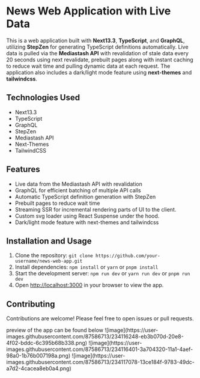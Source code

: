 <h1>News Web Application with Live Data</h1>
<p>This is a web application built with <strong>Next13.3</strong>, <strong>TypeScript</strong>, and <strong>GraphQL</strong>, utilizing <strong>StepZen</strong> for generating TypeScript definitions automatically. Live data is pulled via the <strong>Mediastash API</strong> with revalidation of stale data every 20 seconds using next revalidate, prebuilt pages along with instant caching to reduce wait time and pulling dynamic data at each request. The application also includes a dark/light mode feature using <strong>next-themes</strong> and <strong>tailwindcss</strong>.</p>
<h2>Technologies Used</h2>
<ul>
  <li>Next13.3</li>
  <li>TypeScript</li>
  <li>GraphQL</li>
  <li>StepZen</li>
  <li>Mediastash API</li>
  <li>Next-Themes</li>
  <li>TailwindCSS</li>
</ul>
<h2>Features</h2>
<ul>
  <li>Live data from the Mediastash API with revalidation</li>
  <li>GraphQL for efficient batching of multiple API calls</li>
  <li>Automatic TypeScript definition generation with StepZen</li>
  <li>Prebuilt pages to reduce wait time</li>
  <li>Streaming SSR for incremental rendering parts of UI to the client.</li>
  <li>Custom svg loader using React Suspense under the hood.</li>
  <li>Dark/light mode feature with next-themes and tailwindcss</li>
</ul>
<h2>Installation and Usage</h2>
<ol>
  <li>Clone the repository: <code>git clone https://github.com/your-username/news-web-app.git</code></li>
  <li>Install dependencies: <code>npm install</code> or <code>yarn</code> or <code>pnpm install</code></li>
  <li>Start the development server: <code>npm run dev</code> or <code>yarn run dev</code> or <code>pnpm run dev</code></li>
  <li>Open <a href="http://localhost:3000">http://localhost:3000</a> in your browser to view the app.</li>
</ol>
<h2>Contributing</h2>
<p>Contributions are welcome! Please feel free to open issues or pull requests.</p>
preview of the app can be found below
![image](https://user-images.githubusercontent.com/87586713/234116248-eb3b070d-20e8-4f02-bddc-6c395b68b338.png)
![image](https://user-images.githubusercontent.com/87586713/234116401-3a704320-11a1-4aef-98a0-1b76b007198a.png)
![image](https://user-images.githubusercontent.com/87586713/234117078-13ce184f-9783-49dc-a7d2-4cacea8eb0a4.png)




